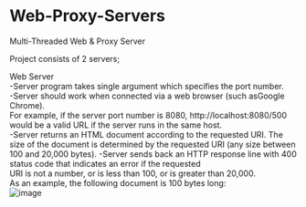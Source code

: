 # Web-Proxy-Servers
 Multi-Threaded Web &amp; Proxy Server

Project consists of 2 servers;

Web Server<br/>
  -Server program takes single argument which specifies the port number.<br/>
  -Server should work when connected via a web browser (such asGoogle Chrome).<br/>
    For example, if the server port number is 8080, http://localhost:8080/500
    would be a valid URL if the server runs in the same host.<br/>
  -Server returns an HTML document according to the requested URI. The size of
    the document is determined by the requested URI (any size between 100 and 20,000 bytes).
  -Server sends back an HTTP response line with 400 status code that indicates an error if the requested<br/>
    URI is not a number, or is less than 100, or is greater than 20,000.<br/>
    As an example, the following document is 100 bytes long:<br/>
![image](https://user-images.githubusercontent.com/37842979/109806359-aba8a800-7c35-11eb-8649-889755fcbcf8.png)

